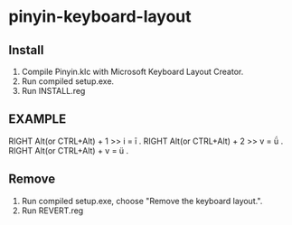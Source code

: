 # pinyin-keyboard-layout

## Install

1. Compile Pinyin.klc with Microsoft Keyboard Layout Creator.
2. Run compiled setup.exe.
3. Run INSTALL.reg

## EXAMPLE

RIGHT Alt(or CTRL+Alt) + 1 >> i = ī .
RIGHT Alt(or CTRL+Alt) + 2 >> v = ǘ .
RIGHT Alt(or CTRL+Alt) + v = ü .

## Remove

1. Run compiled setup.exe, choose "Remove the keyboard layout.".
2. Run REVERT.reg
